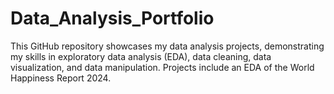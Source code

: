 # Data_Analysis_Portfolio
This GitHub repository showcases my data analysis projects, demonstrating my skills in exploratory data analysis (EDA), data cleaning, data visualization, and data manipulation. Projects include an EDA of the World Happiness Report 2024.
